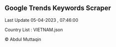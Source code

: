 

## Google Trends Keywords Scraper 
 
Last Update 05-04-2023 , 07:46:00

Country List :
VIETNAM.json



© Abdul Muttaqin 
